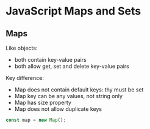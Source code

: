 # JavaScript Maps and Sets

## Maps

Like objects:

- both contain key-value pairs
- both allow get, set and delete key-value pairs

Key difference:

- Map does not contain default keys: thy must be set
- Map key can be any values, not string only
- Map has size property
- Map does not allow duplicate keys

```js
const map = new Map();
```


